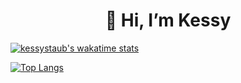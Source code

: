 <h1 align="center">👋 Hi, I’m Kessy</h1>



[![kessystaub's wakatime stats](https://github-readme-stats.vercel.app/api/wakatime?username=@5b144f4a-9f5f-45ef-b361-0c573c00dfa6)](https://github.com/anuraghazra/github-readme-stats)

[![Top Langs](https://github-readme-stats.vercel.app/api/top-langs/?username=kessystaub&layout=compact)](https://github.com/anuraghazra/github-readme-stats)
